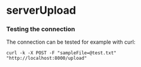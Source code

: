 # serverUpload

### Testing the connection
The connection can be tested for example with curl:
```
curl -k -X POST -F "sampleFile=@test.txt" "http://localhost:8000/upload"
```
